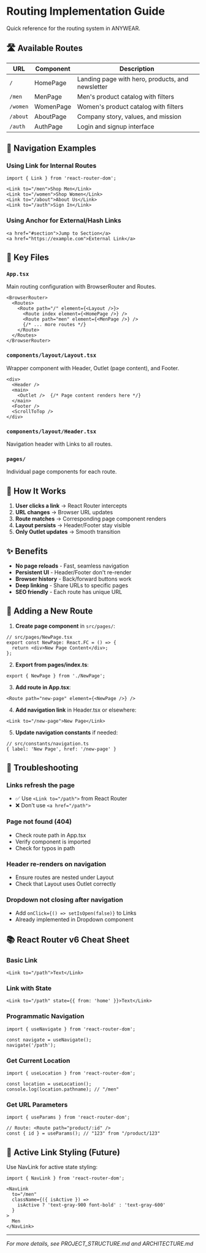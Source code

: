 # Routing Implementation Guide

Quick reference for the routing system in ANYWEAR.

## 🛣️ Available Routes

| URL | Component | Description |
|-----|-----------|-------------|
| `/` | HomePage | Landing page with hero, products, and newsletter |
| `/men` | MenPage | Men's product catalog with filters |
| `/women` | WomenPage | Women's product catalog with filters |
| `/about` | AboutPage | Company story, values, and mission |
| `/auth` | AuthPage | Login and signup interface |

## 🔗 Navigation Examples

### Using Link for Internal Routes

```tsx
import { Link } from 'react-router-dom';

<Link to="/men">Shop Men</Link>
<Link to="/women">Shop Women</Link>
<Link to="/about">About Us</Link>
<Link to="/auth">Sign In</Link>
```

### Using Anchor for External/Hash Links

```tsx
<a href="#section">Jump to Section</a>
<a href="https://example.com">External Link</a>
```

## 📂 Key Files

### `App.tsx`
Main routing configuration with BrowserRouter and Routes.

```tsx
<BrowserRouter>
  <Routes>
    <Route path="/" element={<Layout />}>
      <Route index element={<HomePage />} />
      <Route path="men" element={<MenPage />} />
      {/* ... more routes */}
    </Route>
  </Routes>
</BrowserRouter>
```

### `components/layout/Layout.tsx`
Wrapper component with Header, Outlet (page content), and Footer.

```tsx
<div>
  <Header />
  <main>
    <Outlet />  {/* Page content renders here */}
  </main>
  <Footer />
  <ScrollToTop />
</div>
```

### `components/layout/Header.tsx`
Navigation header with Links to all routes.

### `pages/`
Individual page components for each route.

## 🎯 How It Works

1. **User clicks a link** → React Router intercepts
2. **URL changes** → Browser URL updates
3. **Route matches** → Corresponding page component renders
4. **Layout persists** → Header/Footer stay visible
5. **Only Outlet updates** → Smooth transition

## ✨ Benefits

- **No page reloads** - Fast, seamless navigation
- **Persistent UI** - Header/Footer don't re-render
- **Browser history** - Back/forward buttons work
- **Deep linking** - Share URLs to specific pages
- **SEO friendly** - Each route has unique URL

## 🚀 Adding a New Route

1. **Create page component** in `src/pages/`:
```tsx
// src/pages/NewPage.tsx
export const NewPage: React.FC = () => {
  return <div>New Page Content</div>;
};
```

2. **Export from pages/index.ts**:
```tsx
export { NewPage } from './NewPage';
```

3. **Add route in App.tsx**:
```tsx
<Route path="new-page" element={<NewPage />} />
```

4. **Add navigation link** in Header.tsx or elsewhere:
```tsx
<Link to="/new-page">New Page</Link>
```

5. **Update navigation constants** if needed:
```tsx
// src/constants/navigation.ts
{ label: 'New Page', href: '/new-page' }
```

## 🔧 Troubleshooting

### Links refresh the page
- ✅ Use `<Link to="/path">` from React Router
- ❌ Don't use `<a href="/path">`

### Page not found (404)
- Check route path in App.tsx
- Verify component is imported
- Check for typos in path

### Header re-renders on navigation
- Ensure routes are nested under Layout
- Check that Layout uses Outlet correctly

### Dropdown not closing after navigation
- Add `onClick={() => setIsOpen(false)}` to Links
- Already implemented in Dropdown component

## 📚 React Router v6 Cheat Sheet

### Basic Link
```tsx
<Link to="/path">Text</Link>
```

### Link with State
```tsx
<Link to="/path" state={{ from: 'home' }}>Text</Link>
```

### Programmatic Navigation
```tsx
import { useNavigate } from 'react-router-dom';

const navigate = useNavigate();
navigate('/path');
```

### Get Current Location
```tsx
import { useLocation } from 'react-router-dom';

const location = useLocation();
console.log(location.pathname); // "/men"
```

### Get URL Parameters
```tsx
import { useParams } from 'react-router-dom';

// Route: <Route path="product/:id" />
const { id } = useParams(); // "123" from "/product/123"
```

## 🎨 Active Link Styling (Future)

Use NavLink for active state styling:

```tsx
import { NavLink } from 'react-router-dom';

<NavLink
  to="/men"
  className={({ isActive }) =>
    isActive ? 'text-gray-900 font-bold' : 'text-gray-600'
  }
>
  Men
</NavLink>
```

---

*For more details, see PROJECT_STRUCTURE.md and ARCHITECTURE.md*
